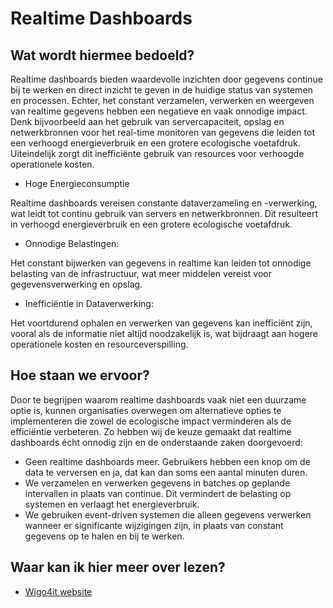 # Realtime Dashboards

## Wat wordt hiermee bedoeld?
Realtime dashboards bieden waardevolle inzichten door gegevens continue bij te werken en direct inzicht te geven in de huidige status van systemen en processen. Echter, het constant verzamelen, verwerken en weergeven van realtime gegevens  hebben een negatieve en vaak onnodige impact. Denk bijvoorbeeld aan het gebruik van servercapaciteit, opslag en netwerkbronnen voor het real-time monitoren van gegevens die leiden tot een verhoogd energieverbruik en een grotere ecologische voetafdruk. Uiteindelijk zorgt dit inefficiënte gebruik van resources voor verhoogde operationele kosten. 

- Hoge Energieconsumptie

Realtime dashboards vereisen constante dataverzameling en -verwerking, wat leidt tot continu gebruik van servers en netwerkbronnen. Dit resulteert in verhoogd energieverbruik en een grotere ecologische voetafdruk.

- Onnodige Belastingen: 

Het constant bijwerken van gegevens in realtime kan leiden tot onnodige belasting van de infrastructuur, wat meer middelen vereist voor gegevensverwerking en opslag.

- Inefficiëntie in Dataverwerking: 

Het voortdurend ophalen en verwerken van gegevens kan inefficiënt zijn, vooral als de informatie niet altijd noodzakelijk is, wat bijdraagt aan hogere operationele kosten en resourceverspilling.

## Hoe staan we ervoor?
Door te begrijpen waarom realtime dashboards vaak niet een duurzame optie is, kunnen organisaties overwegen om alternatieve opties te implementeren die zowel de ecologische impact verminderen als de efficiëntie verbeteren. Zo hebben wij de keuze gemaakt dat realtime dashboards écht onnodig zijn en de onderstaande zaken doorgevoerd:

- Geen realtime dashboards meer. Gebruikers hebben een knop om de data te verversen en ja, dat kan dan soms een aantal minuten duren. 
- We verzamelen en verwerken gegevens in batches op geplande intervallen in plaats van continue. Dit vermindert de belasting op systemen en verlaagt het energieverbruik.
- We gebruiken event-driven systemen die alleen gegevens verwerken wanneer er significante wijzigingen zijn, in plaats van constant gegevens op te halen en bij te werken.

## Waar kan ik hier meer over lezen?
- [Wigo4it website](https://www.wigo4it.nl/)